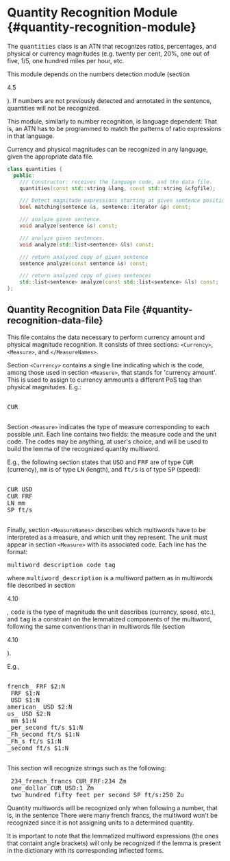 # Quantity Recognition Module {#quantity-recognition-module}

The <tt>quantities</tt> class is an ATN that recognizes ratios, percentages, and physical or currency magnitudes (e.g. twenty per cent, 20%, one out of five, 1/5, one hundred miles per hour, etc.

This module depends on the numbers detection module (section

4.5

). If numbers are not previously detected and annotated in the sentence, quantities will not be recognized.

This module, similarly to number recognition, is language dependent: That is, an ATN has to be programmed to match the patterns of ratio expressions in that language.

Currency and physical magnitudes can be recognized in any language, given the appropriate data file.

```C++
class quantities {
  public:
    /// Constructor: receives the language code, and the data file.
    quantities(const std::string &lang, const std::string &cfgfile); 

    /// Detect magnitude expressions starting at given sentence position
    bool matching(sentence &s, sentence::iterator &p) const;

    /// analyze given sentence.
    void analyze(sentence &s) const;

    /// analyze given sentences.
    void analyze(std::list<sentence> &ls) const;

    /// return analyzed copy of given sentence
    sentence analyze(const sentence &s) const;

    /// return analyzed copy of given sentences
    std::list<sentence> analyze(const std::list<sentence> &ls) const;
};
```

## Quantity Recognition Data File {#quantity-recognition-data-file}

This file contains the data necessary to perform currency amount and physical magnitude recognition. It consists of three sections: `<Currency>`, `<Measure>`, and `</MeasureNames>`.

Section `<Currency>` contains a single line indicating which is the code, among those used in section `<Measure>`, that stands for 'currency amount'. This is used to assign to currency ammounts a different PoS tag than physical magnitudes. E.g.:

<pre><Currency>
CUR
</Currency>
</pre>

Section `<Measure>` indicates the type of measure corresponding to each possible unit. Each line contains two fields: the measure code and the unit code. The codes may be anything, at user's choice, and will be used to build the lemma of the recognized quantity multiword.

E.g., the following section states that <tt>USD</tt> and <tt>FRF</tt> are of type <tt>CUR</tt> (currency), <tt>mm</tt> is of type <tt>LN</tt> (length), and <tt>ft/s</tt> is of type <tt>SP</tt> (speed):

<pre><Measure>
CUR USD
CUR FRF
LN mm
SP ft/s
</Measure>
</pre>

Finally, section `<MeasureNames>` describes which multiwords have to be interpreted as a measure, and which unit they represent. The unit must appear in section `<Measure>` with its associated code. Each line has the format:

<pre>multiword_description code tag
</pre>

where <tt>multiword_description</tt> is a multiword pattern as in multiwords file described in section 

4.10

, <tt>code</tt> is the type of magnitude the unit describes (currency, speed, etc.), and <tt>tag</tt> is a constraint on the lemmatized components of the multiword, following the same conventions than in multiwords file (section 

4.10

).

E.g.,

<pre><MeasureNames>
french_<franc> FRF $2:N
<franc> FRF $1:N
<dollar> USD $1:N
american_<dollar> USD $2:N
us_<dollar> USD $2:N
<milimeter> mm $1:N
<foot>_per_second ft/s $1:N
<foot>_Fh_second ft/s $1:N
<foot>_Fh_s ft/s $1:N
<foot>_second ft/s $1:N
</MeasureNames>
</pre>

This section will recognize strings such as the following:

<pre> 234_french_francs CUR_FRF:234 Zm
 one_dollar CUR_USD:1 Zm
 two_hundred_fifty_feet_per_second SP_ft/s:250 Zu
</pre>

Quantity multiwords will be recognized only when following a number, that is, in the sentence There were many french francs, the multiword won't be recognized since it is not assigning units to a determined quantity.

It is important to note that the lemmatized multiword expressions (the ones that containt angle brackets) will only be recognized if the lemma is present in the dictionary with its corresponding inflected forms.
